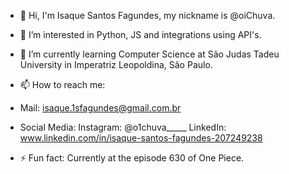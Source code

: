 - 👋 Hi, I'm Isaque Santos Fagundes, my nickname is @oiChuva.
- 👀 I’m interested in Python, JS and integrations using API's.
- 🌱 I’m currently learning Computer Science at São Judas Tadeu University in Imperatriz Leopoldina, São Paulo.
- 📫 How to reach me:
- Mail: isaque.1sfagundes@gmail.com.br
- Social Media:
Instagram: @o1chuva_____
LinkedIn: www.linkedin.com/in/isaque-santos-fagundes-207249238


- ⚡ Fun fact: Currently at the episode 630 of One Piece.

<!---
oiChuva/oiChuva is a ✨ special ✨ repository because its `README.md` (this file) appears on your GitHub profile.
You can click the Preview link to take a look at your changes.
--->
